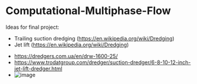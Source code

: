 # Computational-Multiphase-Flow

Ideas for final project:
- Trailing suction dredging (https://en.wikipedia.org/wiki/Dredging)
- Jet lift (https://en.wikipedia.org/wiki/Dredging)
* https://dredgers.com.ua/en/drw-1600-25/
* https://www.trodatgroup.com/dredger/suction-dredger/6-8-10-12-inch-jet-lift-dredger.html
* ![image](https://user-images.githubusercontent.com/70904313/220875658-73720f7c-849f-4146-a726-9e739928c15c.png)
